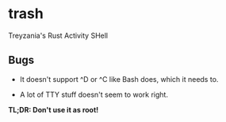 # trash
Treyzania's Rust Activity SHell

## Bugs

* It doesn't support ^D or ^C like Bash does, which it needs to.

* A lot of TTY stuff doesn't seem to work right.

**TL;DR: Don't use it as root!**
